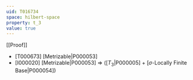 ```yaml
---
uid: T016734
space: hilbert-space
property: t_3
value: true
---
```

[[Proof]]

* [T000673] [Metrizable|P000053]
* [I000020] [Metrizable|P000053] => ([$T_3$|P000005] + [$\sigma$-Locally Finite Base|P000054])

